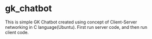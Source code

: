 # gk_chatbot
This is simple GK Chatbot created using concept of Client-Server networking in C language(Ubuntu).
First run server code, and then run client code.
